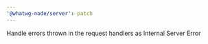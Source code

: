 ```yaml
---
'@whatwg-node/server': patch
---
```


Handle errors thrown in the request handlers as Internal Server Error
